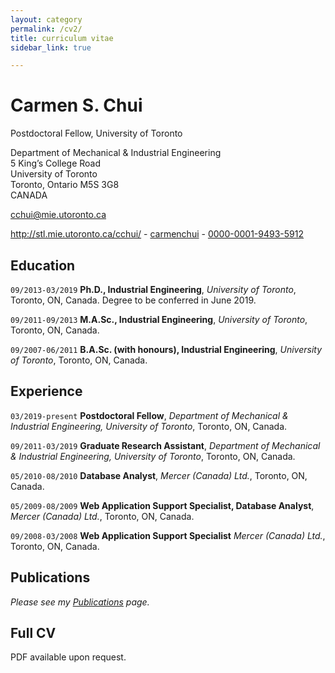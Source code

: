 ```yaml
---
layout: category
permalink: /cv2/
title: curriculum vitae
sidebar_link: true

---
```

# Carmen S. Chui
Postdoctoral Fellow, University of Toronto

Department of Mechanical & Industrial Engineering<br/>
5 King’s College Road<br/>
University of Toronto<br/>
Toronto, Ontario M5S 3G8<br/>
CANADA

<a href="mailto:cchui@mie.utoronto.ca">cchui@mie.utoronto.ca</a>

<div id="webaddress">
  <a href="http://stl.mie.utoronto.ca/cchui/"><i class="fas fa-home"></i> http://stl.mie.utoronto.ca/cchui/</a> - 
  <a href="https://github.com/carmenchui"><i class="fab fa-github"></i> carmenchui</a> - 
  <a href="http://orcid.org/0000-0001-9493-5912"><i class="ai ai-orcid"></i> 0000-0001-9493-5912</a>
</div>

## Education

`09/2013-03/2019`
**Ph.D., Industrial Engineering**, *University of Toronto*, Toronto, ON, Canada.  Degree to be conferred in June 2019.

`09/2011-09/2013`
**M.A.Sc., Industrial Engineering**, *University of Toronto*, Toronto, ON, Canada.

`09/2007-06/2011`
**B.A.Sc. (with honours), Industrial Engineering**, *University of Toronto*, Toronto, ON, Canada.

## Experience

`03/2019-present`
**Postdoctoral Fellow**, *Department of Mechanical & Industrial Engineering, University of Toronto*, Toronto, ON, Canada.

`09/2011-03/2019`
**Graduate Research Assistant**, *Department of Mechanical & Industrial Engineering, University of Toronto*, Toronto, ON, Canada.

`05/2010-08/2010`
**Database Analyst**, *Mercer (Canada) Ltd.*, Toronto, ON, Canada.

`05/2009-08/2009`
**Web Application Support Specialist, Database Analyst**, *Mercer (Canada) Ltd.*, Toronto, ON, Canada.

`09/2008-03/2008`
**Web Application Support Specialist** *Mercer (Canada) Ltd.*, Toronto, ON, Canada.

## Publications

*Please see my [Publications](http://carmenchui.github.io/publications/) page.*

## Full CV
PDF available upon request.
